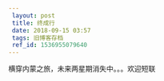 ```yaml
---
 layout: post
 title: 终成行
 date: 2018-09-15 03:57
 tags: 旧博客存档
 ref_id: 1536955079640
---
```

横穿内蒙之旅，未来两星期消失中。。。欢迎短联

